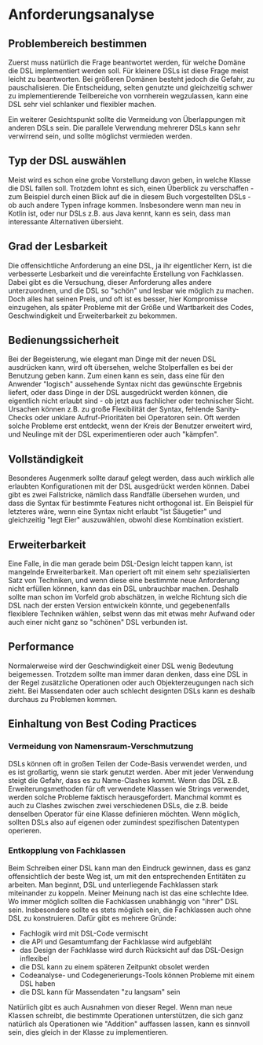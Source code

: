 # Anforderungsanalyse

## Problembereich bestimmen

Zuerst muss natürlich die Frage beantwortet werden, für welche Domäne die DSL
implementiert werden soll. Für kleinere DSLs ist diese Frage meist leicht zu
beantworten. Bei größeren Domänen besteht jedoch die Gefahr, zu pauschalisieren.
Die Entscheidung, selten genutzte und gleichzeitig schwer zu implementierende 
Teilbereiche von vornherein wegzulassen, kann eine DSL sehr viel schlanker
und flexibler machen.

Ein weiterer Gesichtspunkt sollte die Vermeidung von Überlappungen mit anderen
DSLs sein. Die parallele Verwendung mehrerer DSLs kann sehr verwirrend sein, und
sollte möglichst vermieden werden.

## Typ der DSL auswählen

Meist wird es schon eine grobe Vorstellung davon geben, in welche Klasse
die DSL fallen soll. Trotzdem lohnt es sich, einen Überblick zu verschaffen -
zum Beispiel durch einen Blick auf die in diesem Buch vorgestellten DSLs -
ob auch andere Typen infrage kommen. Insbesondere wenn man neu in Kotlin ist,
oder nur DSLs z.B. aus Java kennt, kann es sein, dass man interessante
Alternativen übersieht.

## Grad der Lesbarkeit

Die offensichtliche Anforderung an eine DSL, ja ihr eigentlicher Kern, ist die
verbesserte Lesbarkeit und die vereinfachte Erstellung von Fachklassen.
Dabei gibt es die Versuchung, dieser Anforderung alles andere unterzuordnen,
und die DSL so "schön" und lesbar wie möglich zu machen. Doch alles hat 
seinen Preis, und oft ist es besser, hier Kompromisse einzugehen, als
später Probleme mit der Größe und Wartbarkeit des Codes, Geschwindigkeit und
Erweiterbarkeit zu bekommen.

## Bedienungssicherheit

Bei der Begeisterung, wie elegant man Dinge mit der neuen DSL ausdrücken kann,
wird oft übersehen, welche Stolperfallen es bei der Benutzung geben kann. Zum
einen kann es sein, dass eine für den Anwender "logisch" aussehende Syntax nicht
das gewünschte Ergebnis liefert, oder dass Dinge in der DSL ausgedrückt werden können,
die eigentlich nicht erlaubt sind - ob jetzt aus fachlicher oder technischer
Sicht. Ursachen können z.B. zu große Flexibilität der Syntax, fehlende
Sanity-Checks oder unklare Aufruf-Prioritäten bei Operatoren sein. Oft werden
solche Probleme erst entdeckt, wenn der Kreis der Benutzer erweitert wird,
und Neulinge mit der DSL experimentieren oder auch "kämpfen".

## Vollständigkeit

Besonderes Augenmerk sollte darauf gelegt werden, dass auch wirklich alle
erlaubten Konfigurationen mit der DSL ausgedrückt werden können. Dabei gibt
es zwei Fallstricke, nämlich dass Randfälle übersehen wurden, und dass die
Syntax für bestimmte Features nicht orthogonal ist. Ein Beispiel für letzteres
wäre, wenn eine Syntax nicht erlaubt "ist Säugetier" und gleichzeitig "legt Eier"
auszuwählen, obwohl diese Kombination existiert.

## Erweiterbarkeit

Eine Falle, in die man gerade beim DSL-Design leicht tappen kann, ist mangelnde
Erweiterbarkeit. Man operiert oft mit einem sehr spezialisierten Satz von
Techniken, und wenn diese eine bestimmte neue Anforderung nicht erfüllen können,
kann das ein DSL unbrauchbar machen. Deshalb sollte man schon im Vorfeld grob
abschätzen, in welche Richtung sich die DSL nach der ersten Version entwickeln
könnte, und gegebenenfalls flexiblere Techniken wählen, selbst wenn das mit
etwas mehr Aufwand oder auch einer nicht ganz so "schönen" DSL verbunden ist.

## Performance

Normalerweise wird der Geschwindigkeit einer DSL wenig Bedeutung beigemessen.
Trotzdem sollte man immer daran denken, dass eine DSL in der Regel zusätzliche
Operationen oder auch Objekterzeugungen nach sich zieht. Bei Massendaten oder
auch schlecht designten DSLs kann es deshalb durchaus zu Problemen kommen.

## Einhaltung von Best Coding Practices

### Vermeidung von Namensraum-Verschmutzung

DSLs können oft in großen Teilen der Code-Basis verwendet werden, und es ist
großartig, wenn sie stark genutzt werden. Aber mit jeder Verwendung steigt
die Gefahr, dass es zu Name-Clashes kommt. Wenn das DSL z.B. Erweiterungsmethoden
für oft verwendete Klassen wie Strings verwendet, werden solche Probleme
faktisch herausgefordert. Manchmal kommt es auch zu Clashes zwischen zwei
verschiedenen DSLs, die z.B. beide denselben Operator für eine Klasse definieren
möchten. Wenn möglich, sollten DSLs also auf eigenen oder zumindest spezifischen
Datentypen operieren.

### Entkopplung von Fachklassen

Beim Schreiben einer DSL kann man den Eindruck gewinnen, dass es ganz
offensichtlich der beste Weg ist, um mit den entsprechenden Entitäten zu
arbeiten. Man beginnt, DSL und unterliegende Fachklassen stark miteinander
zu koppeln. Meiner Meinung nach ist das eine schlechte Idee. Wo immer möglich
sollten die Fachklassen unabhängig von "ihrer" DSL sein. Insbesondere sollte
es stets möglich sein, die Fachklassen auch ohne DSL zu konstruieren. Dafür
gibt es mehrere Gründe:

* Fachlogik wird mit DSL-Code vermischt
* die API und Gesamtumfang der Fachklasse wird aufgebläht
* das Design der Fachklasse wird durch Rücksicht auf das DSL-Design inflexibel
* die DSL kann zu einem späteren Zeitpunkt obsolet werden
* Codeanalyse- und Codegenerierungs-Tools können Probleme mit einem DSL haben
* die DSL kann für Massendaten "zu langsam" sein

Natürlich gibt es auch Ausnahmen von dieser Regel. Wenn man neue Klassen schreibt,
die bestimmte Operationen unterstützen, die sich ganz natürlich als Operationen
wie "Addition" auffassen lassen, kann es sinnvoll sein, dies gleich in der Klasse
zu implementieren.